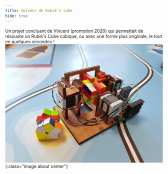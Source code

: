 ```yaml
---
title: Solveur de Rubik's cube
hide: true
---
```

Un projet concluant de Vincent (promotion 2020) qui permettait de résoudre un
Rubik's Cube cubique, ou avec une forme plus originale, le tout en quelques secondes !
![rubik's cube](/assets/images/rubix_cube.jpg){:class="image about center"}
